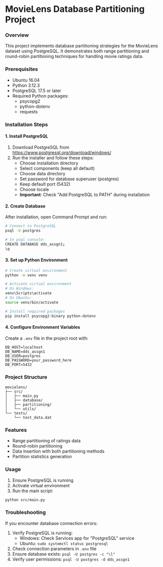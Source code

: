 # MovieLens Database Partitioning Project

### Overview
This project implements database partitioning strategies for the MovieLens dataset using PostgreSQL. It demonstrates both range partitioning and round-robin partitioning techniques for handling movie ratings data.

### Prerequisites
- Ubuntu 16.04
- Python 3.12.3
- PostgreSQL 17.5 or later
- Required Python packages:
  - psycopg2
  - python-dotenv
  - requests

### Installation Steps

#### 1. Install PostgreSQL
1. Download PostgreSQL from https://www.postgresql.org/download/windows/
2. Run the installer and follow these steps:
   - Choose installation directory
   - Select components (keep all default)
   - Choose data directory
   - Set password for database superuser (postgres)
   - Keep default port (5432)
   - Choose locale
   - **Important**: Check "Add PostgreSQL to PATH" during installation

#### 2. Create Database
After installation, open Command Prompt and run:
```bash
# Connect to PostgreSQL
psql -U postgres

# In psql console:
CREATE DATABASE dds_assgn1;
\q
```

#### 3. Set up Python Environment
```bash
# Create virtual environment
python -m venv venv

# Activate virtual environment
# On Windows:
venv\Scripts\activate
# On Ubuntu:
source venv/bin/activate

# Install required packages
pip install psycopg2-binary python-dotenv
```

#### 4. Configure Environment Variables
Create a `.env` file in the project root with:
```
DB_HOST=localhost
DB_NAME=dds_assgn1
DB_USER=postgres
DB_PASSWORD=your_password_here
DB_PORT=5432
```

### Project Structure
```
movielens/
├── src/
│   ├── main.py
│   ├── database/
│   ├── partitioning/
│   └── utils/
└── tests/
    └── test_data.dat
```

### Features
- Range partitioning of ratings data
- Round-robin partitioning
- Data insertion with both partitioning methods
- Partition statistics generation

### Usage
1. Ensure PostgreSQL is running
2. Activate virtual environment
3. Run the main script:
```bash
python src/main.py
```

### Troubleshooting
If you encounter database connection errors:
1. Verify PostgreSQL is running:
   - Windows: Check Services app for "PostgreSQL" service
   - Ubuntu: `sudo systemctl status postgresql`
2. Check connection parameters in `.env` file
3. Ensure database exists: `psql -U postgres -c "\l"`
4. Verify user permissions: `psql -U postgres -d dds_assgn1` 